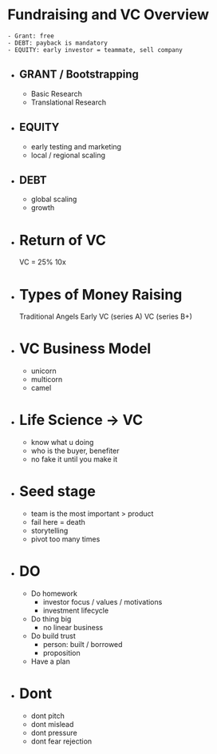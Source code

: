 # Fundraising and VC Overview
	- Grant: free
	- DEBT: payback is mandatory
	- EQUITY: early investor = teammate, sell company
- ## GRANT / Bootstrapping
	- Basic Research
	- Translational Research
- ## EQUITY
	- early testing and marketing
	- local / regional scaling
- ## DEBT
	- global scaling
	- growth
- # Return of VC
  VC = 25% 10x
- # Types of Money Raising
  Traditional Angels
  Early VC (series A)
  VC (series B+)
- # VC Business Model
	- unicorn
	- multicorn
	- camel
- # Life Science -> VC
	- know what u doing
	- who is the buyer, benefiter
	- no fake it until you make it
- # Seed stage
	- team is the most important > product
	- fail here = death
	- storytelling
	- pivot too many times
- # DO
	- Do homework
		- investor focus / values / motivations
		- investment lifecycle
	- Do thing big
		- no linear business
	- Do build trust
		- person: built / borrowed
		- proposition
	- Have a plan
- # Dont
	- dont pitch
	- dont mislead
	- dont pressure
	- dont fear rejection